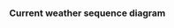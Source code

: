 ### Current weather sequence diagram

<div hidden>

@startuml
title 'Sequence Diagram'
skin rose
skinparam sequenceMessageAlign right

autonumber

box "View Layer" #LightBlue
participant AppView
participant CurrentWeatherView
endbox

box "ViewModel Layer" #Lavender
participant CurrentWeatherViewModel
endbox

box "Repos" #AliceBlue
participant WeatherDataRepo
endbox

box "Helpers" #Ivory
participant LocationManager
participant NetworkServices
endbox

box "iOS APIs" #DarkGray
participant CLLocationManager
participant Geocoder
endbox


AppView -> CurrentWeatherView : Get Current Weather
CurrentWeatherView -> CurrentWeatherViewModel : getWeatherData
CurrentWeatherViewModel -> LocationManager: getCurrentLocation
LocationManager -> CLLocationManager: check Location Permission and get Current Location.
CLLocationManager -> LocationManager: onResponse(CLLocation)
LocationManager -> Geocoder : getAddress(CLLocationCoordinates)
Geocoder -> LocationManager : onResponse(CLLocation)
LocationManager -> CurrentWeatherViewModel : Future<LocationModel, LocationError>
CurrentWeatherViewModel -> WeatherDataRepo: getCurrentWeather(LocationModel)
WeatherDataRepo -> NetworkServices : response<T:Codable>(urlRequest)
NetworkServices -> WeatherDataRepo : Result<NetCurrentWeatherModel, ServiceError>
WeatherDataRepo -> CurrentWeatherViewModel : Result<CurrentWeatherModel, ServiceError>
CurrentWeatherViewModel -> CurrentWeatherView : Publish on currentWeather
@enduml


</div>

